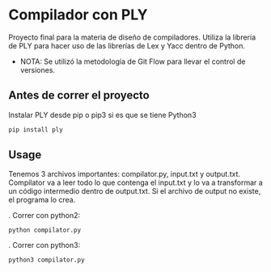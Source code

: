 # Compilador con PLY

Proyecto final para la materia de diseño de compiladores. 
Utiliza la librería de PLY para hacer uso de las librerías de Lex y Yacc dentro de Python.
- NOTA: Se utilizó la metodología de Git Flow para llevar el control de versiones. 

## Antes de correr el proyecto

Instalar PLY desde pip o pip3 si es que se tiene Python3

```bash
pip install ply
```



## Usage

Tenemos 3 archivos importantes: compilator.py, input.txt y output.txt. Compilator va a leer todo lo que contenga el input.txt y lo va a transformar a un código intermedio dentro de output.txt. Si el archivo de output no existe, el programa lo crea.

. Correr con python2:

```
python compilator.py
```

. Correr con python3:

```
python3 compilator.py
```
